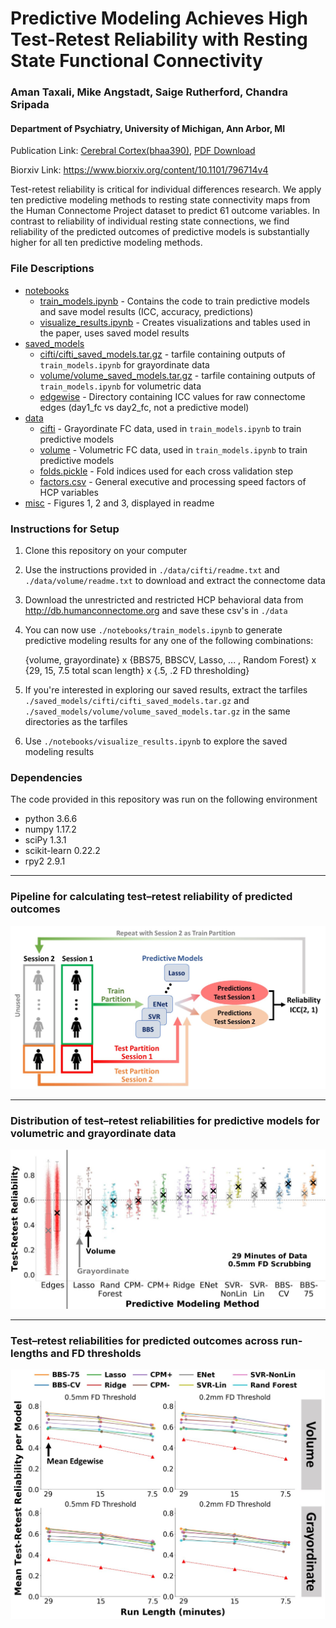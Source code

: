 # Predictive Modeling Achieves High Test-Retest Reliability with Resting State Functional Connectivity

### Aman Taxali, Mike Angstadt, Saige Rutherford, Chandra Sripada
#### Department of Psychiatry, University of Michigan, Ann Arbor, MI 

Publication Link: [Cerebral Cortex(bhaa390)](https://academic-oup-com.proxy.lib.umich.edu/cercor/advance-article/doi/10.1093/cercor/bhaa390/6098254),   [PDF Download](https://umich.box.com/s/k08mm1hnsrwvlqkji1so0br80e5hes85)

Biorxiv Link: https://www.biorxiv.org/content/10.1101/796714v4

Test-retest reliability is critical for individual differences research. We apply ten predictive modeling methods to resting state connectivity maps from the Human Connectome Project dataset to predict 61 outcome variables. In contrast to reliability of individual resting state connections, we find reliability of the predicted outcomes of predictive models is substantially higher for all ten predictive modeling methods.

### File Descriptions

 * [notebooks](./notebooks)
   * [train_models.ipynb](./notebooks/train_models.ipynb) - Contains the code to train predictive models and save model results (ICC, accuracy, predictions)
   * [visualize_results.ipynb](./notebooks/train_models.ipynb) - Creates visualizations and tables used in the paper, uses saved model results 
 * [saved_models](./saved_models)
   * [cifti/cifti_saved_models.tar.gz](./saved_models/cifti/cifti_saved_models.tar.gz) - tarfile containing outputs of `train_models.ipynb` for grayordinate data
   * [volume/volume_saved_models.tar.gz](./saved_models/volume/volume_saved_models.tar.gz) - tarfile containing outputs of `train_models.ipynb` for volumetric data
   * [edgewise](./saved_models/edgewise) - Directory containing ICC values for raw connectome edges (day1_fc vs day2_fc, not a predictive model)
 * [data](./data)
   * [cifti](./data/cifti) - Grayordinate FC data, used in `train_models.ipynb` to train predictive models
   * [volume](./data/volume) - Volumetric FC data, used in `train_models.ipynb` to train predictive models
   * [folds.pickle](./data/folds.pickle) - Fold indices used for each cross validation step
   * [factors.csv](./data/factors.csv) - General executive and processing speed factors of HCP variables
 * [misc](./misc) - Figures 1, 2 and 3, displayed in readme

### Instructions for Setup
1. Clone this repository on your computer
2. Use the instructions provided in `./data/cifti/readme.txt` and `./data/volume/readme.txt` to download and extract the connectome data
3. Download the unrestricted and restricted HCP behavioral data from http://db.humanconnectome.org and save these csv's in `./data`
4. You can now use `./notebooks/train_models.ipynb` to generate predictive modeling results for any one of the following combinations:

   {volume, grayordinate} x {BBS75, BBSCV, Lasso, ... , Random Forest} x {29, 15, 7.5 total scan length} x {.5, .2 FD thresholding}
5. If you're interested in exploring our saved results, extract the tarfiles `./saved_models/cifti/cifti_saved_models.tar.gz` and `./saved_models/volume/volume_saved_models.tar.gz` in the same directories as the tarfiles
6. Use `./notebooks/visualize_results.ipynb` to explore the saved modeling results

### Dependencies

The code provided in this repository was run on the following environment

* python 3.6.6
* numpy 1.17.2
* sciPy 1.3.1
* scikit-learn 0.22.2
* rpy2 2.9.1

---
### Pipeline for calculating test–retest reliability of predicted outcomes

![Figure 1](./misc/figure_1.jpg)

---
### Distribution of test–retest reliabilities for predictive models for volumetric and grayordinate data

![Figure 2](./misc/figure_2.jpg)

---
### Test–retest reliabilities for predicted outcomes across run-lengths and FD thresholds

![Figure 3](./misc/figure_3.jpg)
